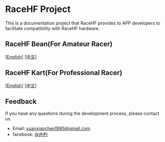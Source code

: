 # RaceHF Project

This is a documentation project that RaceHF provides to APP developers to facilitate compatibility with RaceHF hardware.

## RaceHF Bean(For Amateur Racer)

\[[English](RaceHF_Bean/README.md)\]
[[中文](RaceHF_Bean/README_zh.md)\]

## RaceHF Kart(For Professional Racer)

\[[English](RaceHF_Kart/README.md)\]
[[中文](RaceHF_Kart/README_zh.md)\]

## Feedback

If you have any questions during the development process, please contact us.

- Email: [yuanxiaochen1995@gmail.com](yuanxiaochen1995@gmail.com)
- facebook: [@弁杓](https://www.facebook.com/profile.php?id=100015307727134)
